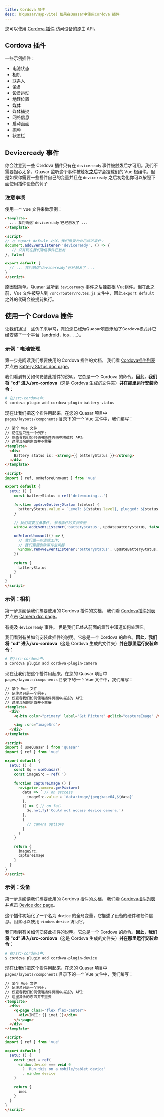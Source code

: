 ```yaml
---
title: Cordova 插件
desc: (@quasar/app-vite) 如果在Quasar中使用Cordova 插件
---
```


您可以使用 [Cordova 插件](https://cordova.apache.org/docs/en/latest/#plugin-apis) 访问设备的原生 API。

## Cordova 插件
一些示例插件：

* 电池状态
* 相机
* 联系人
* 设备
* 设备运动
* 地理位置
* 媒体
* 媒体捕捉
* 网络信息
* 启动画面
* 振动
* 状态栏

## Deviceready 事件

你会注意到一些 Cordova 插件只有在 `deviceready` 事件被触发后才可用。我们不需要担心太多，Quasar 监听这个事件被触发**之后**才会挂载们的 Vue 根组件。但是如果你需要一些插件自己的变量并且在 `deviceready` 之后初始化你可以按照下面使用插件设备的例子


### 注意事项
使用一个 vue 文件来做示例：
```html
<template>
  ... 我们确信'deviceready'已经触发了 ...
</template>

<script>
// 在 export default 之外，我们需要为自己临听事件：
document.addEventListener('deviceready', () => {
   // 只有现在我们确信事件已触发
}, false)

export default {
  // ... 我们确信'deviceready'已经触发了 ...
}
</script>
```
原因很简单。Quasar 监听到 `deviceready` 事件之后挂载根 Vue组件。但在此之前，Vue 文件被导入到 `/src/router/routes.js` 文件中，因此 `export default` 之外的代码会被提前执行。


## 使用一个 Cordova 插件

让我们通过一些例子来学习，假设您已经为Quasar项目添加了Cordova模式并已经安装了一个平台（android，ios，…）。

### 示例：电池管理

第一步是阅读我们想要使用的 Cordova 插件的文档。 我们看 [Cordova插件列表](https://cordova.apache.org/docs/en/latest/#plugin-apis) 并点击 [Battery Status doc page](https://cordova.apache.org/docs/en/latest/reference/cordova-plugin-battery-status/index.html)。

我们看到有关如何安装此插件的说明。它总是一个 Cordova 的命令。**因此，我们将 "cd" 进入/src-cordova**（这是 Cordova 生成的文件夹）**并在那里运行安装命令**：

```bash
# 在/src-cordova中:
$ cordova plugin add cordova-plugin-battery-status
```

现在让我们把这个插件用起来。在您的 Quasar 项目中 `pages/layouts/components` 目录下的一个 Vue 文件中，我们编写：


```html
// 某个 Vue 文件
// 记住这只是一个例子;
// 仅查看我们如何使用插件页面中描述的 API;
// 这里其余的东西并不重要
<template>
  <div>
    Battery status is: <strong>{{ batteryStatus }}</strong>
  </div>
</template>

<script>
import { ref, onBeforeUnmount } from 'vue'

export default {
  setup () {
    const batteryStatus = ref('determining...')

    function updateBatteryStatus (status) {
      batteryStatus.value = `Level: ${status.level}, plugged: ${status.isPlugged}`
    }

    // 我们需要注册事件, 参考插件的文档页面
    window.addEventListener('batterystatus', updateBatteryStatus, false)

    onBeforeUnmount(() => {
      // 我们做一些清理工作;
      // 我们需要删除事件监听器
      window.removeEventListener('batterystatus', updateBatteryStatus, false)
    })

    return {
      batteryStatus
    }
  }
}
</script>
```

### 示例：相机

第一步是阅读我们想要使用的 Cordova 插件的文档。 我们看 [Cordova插件列表](https://cordova.apache.org/docs/en/latest/#plugin-apis) 并点击 [Camera doc page](https://cordova.apache.org/docs/en/latest/reference/cordova-plugin-camera/index.html)。

有提及 `deviceready` 事件。 但是我们已经从前面的章节中知道如何处理它。

我们看到有关如何安装此插件的说明。它总是一个 Cordova 的命令。**因此，我们将 "cd" 进入/src-cordova**（这是 Cordova 生成的文件夹）**并在那里运行安装命令**：

```bash
# 在/src-cordova中:
$ cordova plugin add cordova-plugin-camera
```

现在让我们把这个插件用起来。在您的 Quasar 项目中 `pages/layouts/components` 目录下的一个 Vue 文件中，我们编写：

```html
// 某个 Vue 文件
// 记住这只是一个例子;
// 仅查看我们如何使用插件页面中描述的 API;
// 这里其余的东西并不重要
<template>
  <div>
    <q-btn color="primary" label="Get Picture" @click="captureImage" />

    <img :src="imageSrc">
  </div>
</template>

<script>
import { useQuasar } from 'quasar'
import { ref } from 'vue'

export default {
  setup () {
    const $q = useQuasar()
    const imageSrc = ref('')

    function captureImage () {
      navigator.camera.getPicture(
        data => { // on success
          imageSrc.value = `data:image/jpeg;base64,${data}`
        },
        () => { // on fail
          $q.notify('Could not access device camera.')
        },
        {
          // camera options
        }
      )
    }

    return {
      imageSrc,
      captureImage
    }
  }
}
</script>
```

### 示例：设备
第一步是阅读我们想要使用的 Cordova 插件的文档。 我们看 [Cordova插件列表](https://cordova.apache.org/docs/en/latest/#plugin-apis) 并点击 [Device doc page](https://cordova.apache.org/docs/en/latest/reference/cordova-plugin-device/index.html)。

这个插件初始化了一个名为 `device` 的全局变量，它描述了设备的硬件和软件信息。因此可以使用 `window.device` 访问它。


我们看到有关如何安装此插件的说明。它总是一个 Cordova 的命令。**因此，我们将 "cd" 进入/src-cordova**（这是 Cordova 生成的文件夹）**并在那里运行安装命令**：

```bash
# 在/src-cordova中:
$ cordova plugin add cordova-plugin-device
```

现在让我们把这个插件用起来。在您的 Quasar 项目中 `pages/layouts/components` 目录下的一个 Vue 文件中，我们编写：

```html
// 某个 Vue 文件
// 记住这只是一个例子;
// 仅查看我们如何使用插件页面中描述的 API;
// 这里其余的东西并不重要
<template>
  <div>
    <q-page class="flex flex-center">
      <div>IMEI: {{ imei }}</div>
    </q-page>
  </div>
</template>

<script>
import { ref } from 'vue'

export default {
  setup () {
    const imei = ref(
      window.device === void 0
        ? 'Run this on a mobile/tablet device'
        : window.device
    )

    return {
      imei
    }
  }
}
</script>
```
